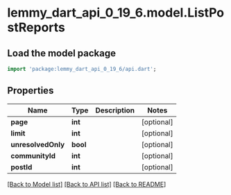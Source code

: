 # lemmy_dart_api_0_19_6.model.ListPostReports

## Load the model package
```dart
import 'package:lemmy_dart_api_0_19_6/api.dart';
```

## Properties
Name | Type | Description | Notes
------------ | ------------- | ------------- | -------------
**page** | **int** |  | [optional] 
**limit** | **int** |  | [optional] 
**unresolvedOnly** | **bool** |  | [optional] 
**communityId** | **int** |  | [optional] 
**postId** | **int** |  | [optional] 

[[Back to Model list]](../README.md#documentation-for-models) [[Back to API list]](../README.md#documentation-for-api-endpoints) [[Back to README]](../README.md)


